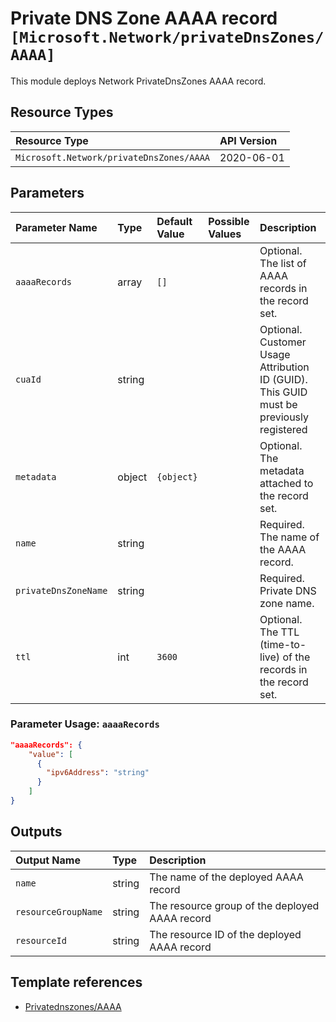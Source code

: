 # Private DNS Zone AAAA record `[Microsoft.Network/privateDnsZones/AAAA]`

This module deploys Network PrivateDnsZones AAAA record.

## Resource Types

| Resource Type | API Version |
| :-- | :-- |
| `Microsoft.Network/privateDnsZones/AAAA` | 2020-06-01 |

## Parameters

| Parameter Name | Type | Default Value | Possible Values | Description |
| :-- | :-- | :-- | :-- | :-- |
| `aaaaRecords` | array | `[]` |  | Optional. The list of AAAA records in the record set. |
| `cuaId` | string |  |  | Optional. Customer Usage Attribution ID (GUID). This GUID must be previously registered |
| `metadata` | object | `{object}` |  | Optional. The metadata attached to the record set. |
| `name` | string |  |  | Required. The name of the AAAA record. |
| `privateDnsZoneName` | string |  |  | Required. Private DNS zone name. |
| `ttl` | int | `3600` |  | Optional. The TTL (time-to-live) of the records in the record set. |

### Parameter Usage: `aaaaRecords`

```json
"aaaaRecords": {
    "value": [
      {
        "ipv6Address": "string"
      }
    ]
}
```

## Outputs

| Output Name | Type | Description |
| :-- | :-- | :-- |
| `name` | string | The name of the deployed AAAA record |
| `resourceGroupName` | string | The resource group of the deployed AAAA record |
| `resourceId` | string | The resource ID of the deployed AAAA record |

## Template references

- [Privatednszones/AAAA](https://docs.microsoft.com/en-us/azure/templates/Microsoft.Network/2020-06-01/privateDnsZones/AAAA)
